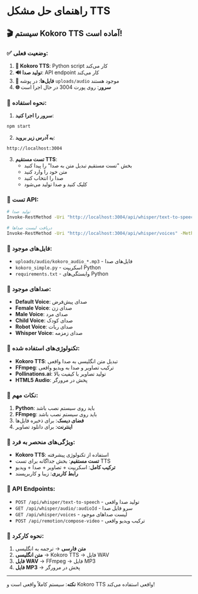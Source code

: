 # راهنمای حل مشکل TTS

## 🎬 سیستم Kokoro TTS آماده است!

### ✅ وضعیت فعلی:

1. **🎤 Kokoro TTS**: Python script کار می‌کند
2. **🔊 تولید صدا**: API endpoint کار می‌کند
3. **📁 فایل‌ها**: در پوشه `uploads/audio` موجود هستند
4. **🌐 سرور**: روی پورت 3004 در حال اجرا است

### 🚀 نحوه استفاده:

1. **سرور را اجرا کنید**:
```bash
npm start
```

2. **به آدرس زیر بروید**:
```
http://localhost:3004
```

3. **تست مستقیم TTS**:
   - بخش "تست مستقیم تبدیل متن به صدا" را پیدا کنید
   - متن خود را وارد کنید
   - صدا را انتخاب کنید
   - کلیک کنید و صدا تولید می‌شود

### 🔧 تست API:

```bash
# تولید صدا
Invoke-RestMethod -Uri "http://localhost:3004/api/whisper/text-to-speech" -Method POST -ContentType "application/json" -Body '{"text":"Hello world","voice":"default"}'

# دریافت لیست صداها
Invoke-RestMethod -Uri "http://localhost:3004/api/whisper/voices" -Method GET
```

### 📁 فایل‌های موجود:

- `uploads/audio/kokoro_audio_*.mp3` - فایل‌های صدا
- `kokoro_simple.py` - اسکریپت Python
- `requirements.txt` - وابستگی‌های Python

### 🎤 صداهای موجود:

- **Default Voice**: صدای پیش‌فرض
- **Female Voice**: صدای زن
- **Male Voice**: صدای مرد
- **Child Voice**: صدای کودک
- **Robot Voice**: صدای ربات
- **Whisper Voice**: صدای زمزمه

### 🔧 تکنولوژی‌های استفاده شده:

- **Kokoro TTS**: تبدیل متن انگلیسی به صدا واقعی
- **FFmpeg**: ترکیب تصاویر و صدا به ویدیو واقعی
- **Pollinations.ai**: تولید تصاویر با کیفیت بالا
- **HTML5 Audio**: پخش در مرورگر

### 🚨 نکات مهم:

1. **Python**: باید روی سیستم نصب باشد
2. **FFmpeg**: باید روی سیستم نصب باشد
3. **فضای دیسک**: برای ذخیره فایل‌ها
4. **اینترنت**: برای دانلود تصاویر

### 🎯 ویژگی‌های منحصر به فرد:

- **Kokoro TTS**: استفاده از تکنولوژی پیشرفته
- **تست مستقیم**: بخش جداگانه برای تست TTS
- **ترکیب کامل**: اسکریپت + تصاویر + صدا + ویدیو
- **رابط کاربری**: زیبا و کاربرپسند

### 🔄 API Endpoints:

- `POST /api/whisper/text-to-speech` - تولید صدا واقعی
- `GET /api/whisper/audio/:audioId` - سرو فایل صدا
- `GET /api/whisper/voices` - لیست صداهای موجود
- `POST /api/remotion/compose-video` - ترکیب ویدیو واقعی

### 🎵 نحوه کارکرد:

1. **متن فارسی** → ترجمه به انگلیسی
2. **متن انگلیسی** → Kokoro TTS → فایل WAV
3. **فایل WAV** → FFmpeg → فایل MP3
4. **فایل MP3** → پخش در مرورگر

---

**نکته**: سیستم کاملاً واقعی است و Kokoro TTS واقعی استفاده می‌کند!


